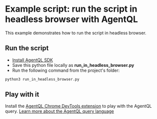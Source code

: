 # Example script: run the script in headless browser with AgentQL

This example demonstrates how to run the script in headless browser.

## Run the script

* [Install AgentQL SDK](https://docs.agentql.com/docs/installation/sdk-installation)
* Save this python file locally as **run_in_headless_browser.py**
* Run the following command from the project's folder:
```bash
python3 run_in_headless_browser.py
```

## Play with it

Install the [AgentQL Chrome DevTools extension](https://docs.agentql.com/docs/installation/chrome-extension-installation/) to play with the AgentQL query. [Learn more about the AgentQL query language](https://docs.agentql.com/docs/agentql-query/query-intro)